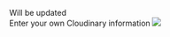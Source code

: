 Will be updated
<br>
Enter your own Cloudinary information
<img src="https://user-images.githubusercontent.com/55664312/130350284-92097374-0990-4e7e-ad16-6179fb7c1020.png">


